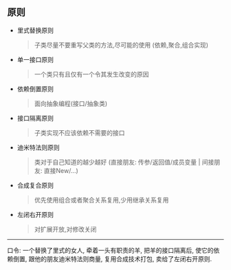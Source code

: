 原则
---
- 里式替换原则
    > 子类尽量不要重写父类的方法,尽可能的使用 (依赖,聚合,组合实现)
- 单一接口原则
    > 一个类只有且仅有一个令其发生改变的原因
- 依赖倒置原则
    > 面向抽象编程(接口/抽象类) 
- 接口隔离原则
    > 子类实现不应该依赖不需要的接口
- 迪米特法则原则
    > 类对于自己知道的越少越好 (直接朋友: 传参/返回值/成员变量 | 间接朋友: 直接New/...)
- 合成复合原则
    > 优先使用组合或者聚合关系复用,少用继承关系复用
- 左闭右开原则
    > 对扩展开放,对修改关闭       
---
口令:
一个替换了里式的女人,
牵着一头有职责的羊,
把羊的接口隔离后,
使它的依赖倒置,
跟他的朋友迪米特法则商量,
复用合成技术打包,
卖给了左闭右开原则.


       